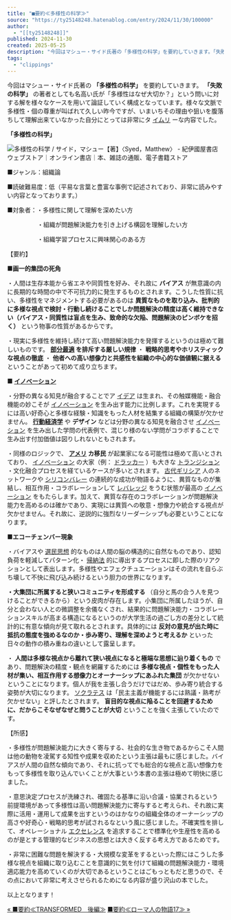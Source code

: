 ```yaml
---
title: "■要約≪多様性の科学≫"
source: "https://ty25148248.hatenablog.com/entry/2024/11/30/100000"
author:
  - "[[ty25148248]]"
published: 2024-11-30
created: 2025-05-25
description: "今回はマシュー・サイド氏著の「多様性の科学」を要約していきます。「失敗の科学」の著者としても名高い氏が「多様性はなぜ大切か？」という問いに対する解を様々なケースを用いて論証していく構成となっています。様々な文脈で多様性・個の尊重が叫ばれて久しい昨今ですが、いまいちその理由や狙いを腹落ちして理解出来ていなかった自分にとっては非常にタイムリーな内容でした。 「多様性の科学」 ■ジャンル：組織論 ■読破難易度：低（平易な言葉と豊富な事例で記述されており、非常に読みやすい内容となっております。） ■対象者：・多様性に関して理解を深めたい方 ・組織が問題解決能力を引き上げる構図を理解したい方 ・組織学習…"
tags:
  - "clippings"
---
```

今回はマシュー・サイド氏著の **「多様性の科学」** を要約していきます。 **「失敗の科学」** の著者としても名高い氏が「多様性はなぜ大切か？」という問いに対する解を様々なケースを用いて論証していく構成となっています。様々な文脈で多様性・個の尊重が叫ばれて久しい昨今ですが、いまいちその理由や狙いを腹落ちして理解出来ていなかった自分にとっては非常にタ [イムリ](https://d.hatena.ne.jp/keyword/%A5%A4%A5%E0%A5%EA) ーな内容でした。

**「多様性の科学」**

![多様性の科学 / サイド，マシュー【著】〈Syed，Matthew〉 - 紀伊國屋書店ウェブストア｜オンライン書店｜本、雑誌の通販、電子書籍ストア](https://www.kinokuniya.co.jp/images/goods/ar2/web/imgdata2/large/47993/4799327526.jpg)

■ジャンル：組織論

■読破難易度：低（平易な言葉と豊富な事例で記述されており、非常に読みやすい内容となっております。）

■対象者：・多様性に関して理解を深めたい方

　　　　　・組織が問題解決能力を引き上げる構図を理解したい方

　　　　　・組織学習プロセスに興味関心のある方

【要約】

**■画一的集団の死角**

・人間は生存本能から省エネや同質性を好み、それ故に **バイアス** が無意識の内に長期的な時間の中で不可抗力的に発生するものとされます。こうした性質に抗い、多様性をマネジメントする必要があるのは **異質なものを取り込み、批判的に多様な視点で検討・行動し続けることでしか問題解決の精度は高く維持できない（バイアス・同質性は盲点を生み、致命的な欠陥、問題解決のピンボケを招く）** という物事の性質があるからです。

・現実に多様性を維持し続けて高い問題解決能力を発揮するというのは極めて難しいものです。 **[部分最適](https://d.hatena.ne.jp/keyword/%C9%F4%CA%AC%BA%C7%C5%AC) を排斥する厳しい規律** ・ **戦略的思考やホリスティックな視点の徹底** ・ **他者への高い想像力と共感性を組織の中心的な価値観に据える** ということがあって初めて成り立ちます。

**■ [イノベーション](https://d.hatena.ne.jp/keyword/%A5%A4%A5%CE%A5%D9%A1%BC%A5%B7%A5%E7%A5%F3)**

・分野の異なる知見が融合することでア [イデア](https://d.hatena.ne.jp/keyword/%A5%A4%A5%C7%A5%A2) は生まれ、その触媒機能・融合機能の妙こそが [イノベーション](https://d.hatena.ne.jp/keyword/%A5%A4%A5%CE%A5%D9%A1%BC%A5%B7%A5%E7%A5%F3) を生み出す能力に比例します。これを実現するには高い好奇心と多様な経験・知識をもった人材を結集する組織の構築が欠かせません。 **[行動経済学](https://d.hatena.ne.jp/keyword/%B9%D4%C6%B0%B7%D0%BA%D1%B3%D8)** や **デザイン** などは分野の異なる知見を融合させ [イノベーション](https://d.hatena.ne.jp/keyword/%A5%A4%A5%CE%A5%D9%A1%BC%A5%B7%A5%E7%A5%F3) を生み出した学問の代表例で、混じり様のない学問がコラボすることで生み出す付加価値は図りしれないともされます。

・同様のロジックで、 **[アメリ](https://d.hatena.ne.jp/keyword/%A5%A2%A5%E1%A5%EA) カ移民** が起業家になる可能性は極めて高いとされており、 [イノベーション](https://d.hatena.ne.jp/keyword/%A5%A4%A5%CE%A5%D9%A1%BC%A5%B7%A5%E7%A5%F3) の大家（例： [ドラッカー](https://d.hatena.ne.jp/keyword/%A5%C9%A5%E9%A5%C3%A5%AB%A1%BC) ）も大きな [トランジション](https://d.hatena.ne.jp/keyword/%A5%C8%A5%E9%A5%F3%A5%B8%A5%B7%A5%E7%A5%F3) ・文化融合プロセスを経ているケースが多いとされます。 [古代ギリシア](https://d.hatena.ne.jp/keyword/%B8%C5%C2%E5%A5%AE%A5%EA%A5%B7%A5%A2) 人のネットワークや [シリコンバレー](https://d.hatena.ne.jp/keyword/%A5%B7%A5%EA%A5%B3%A5%F3%A5%D0%A5%EC%A1%BC) の連続的な成功が物語るように、異質なものが集結し、相互作用・コラボレーションして [レバレッジ](https://d.hatena.ne.jp/keyword/%A5%EC%A5%D0%A5%EC%A5%C3%A5%B8) をうむ状態が最高の [イノベーション](https://d.hatena.ne.jp/keyword/%A5%A4%A5%CE%A5%D9%A1%BC%A5%B7%A5%E7%A5%F3) をもたらします。加えて、異質な存在のコラボレーションが問題解決能力を高めるのは確かであり、実現には異質への敬意・想像力や統合する視点が欠かせません。それ故に、逆説的に強烈なリーダーシップも必要ということになります。

**■エコーチェンバー現象**

・バイアスや [選民思想](https://d.hatena.ne.jp/keyword/%C1%AA%CC%B1%BB%D7%C1%DB) 的なものは人間の脳の構造的に自然なものであり、認知負荷を軽減してパターン化・ [帰納法](https://d.hatena.ne.jp/keyword/%B5%A2%C7%BC%CB%A1) 的に導出するプロセスに即した際のリアクションとして表出します。多様性やエフェクチュエーションはその流れを自らぶち壊して不快に飛び込み続けるという胆力の世界になります。

**・大集団に所属すると狭いコミュニティを形成する** （自分と馬の合う人を見つけることができるから）という皮肉が存在します。小集団に所属したほうが、自分と会わない人との微調整を余儀なくされ、結果的に問題解決能力・コラボレーションスキルが高まる構造になるというのが大学生活の過ごし方の差分として統計的に有意な傾向が見て取れるとされます。具体的には **反対の意見が出た時に抵抗の態度を強めるなのか・歩み寄り、理解を深めようと考えるか** といった日々の動作の積み重ねの違いとして露呈します。

・ **人間は多様な視点から離れて狭い視点になると極端な思想に辿り着くもの** であり、問題解決の精度・観点を網羅するためには **多様な視点・個性をもった人材が集い、相互作用する想像力とオーナーシップにあふれた集団** が欠かせないということになります。個人が我を主張し合うだけではだめ、歩み寄り統合する姿勢が大切になります。 [ソクラテス](https://d.hatena.ne.jp/keyword/%A5%BD%A5%AF%A5%E9%A5%C6%A5%B9) は「民主主義が機能するには熟議・熟考が欠かせない」と評したとされます。 **盲目的な視点に陥ることを回避するために、だからこそなぜなぜと問うことが大切** ということを強く主張していたのです。

【所感】

・多様性が問題解決能力に大きく寄与する、社会的な生き物であるからこそ人間は他の動物を凌駕する知性や成果を収めたという主張は最もに感じました。バイアスが人間の自然な傾向であり、それに抗ってでも総合的な視点と高い想像力をもって多様性を取り込んでいくことが大事という本書の主張は極めて明快に感じました。

・意思決定プロセスが洗練され、確固たる基準に沿い合議・協業されるという前提環境があって多様性は高い問題解決能力に寄与すると考えられ、それ故に実際に活用・運用して成果を出すというのはかなりの組織全体のオーナーシップの高さや好奇心・戦略的思考が試されるなという風に感じました。不確実性を排して、オペレーショナル [エクセレンス](https://d.hatena.ne.jp/keyword/%A5%A8%A5%AF%A5%BB%A5%EC%A5%F3%A5%B9) を追求することで標準化や生産性を高めるのが是とする管理的なビジネスの思想とは大きく反する考え方であるためです。

・非常に困難な問題を解決する・大規模な変革をするといった際にはこうした多様な視点を組織に取り込むことを意識的に気を付けて組織の問題解決能力・環境適応能力を高めていくのが大切であるということはごもっともだと思うので、その点において非常に考えさせられるためになる内容が盛り沢山の本でした。

以上となります！

[« ■要約≪TRANSFORMED　後編≫](https://ty25148248.hatenablog.com/entry/2024/12/01/100000) [■要約≪ローマ人の物語17≫ »](https://ty25148248.hatenablog.com/entry/2024/11/24/100000)